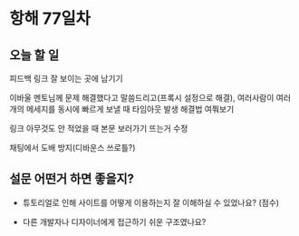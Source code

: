 # 항해 77일차

## 오늘 할 일

피드백 링크 잘 보이는 곳에 남기기

이바울 멘토님께 문제 해결했다고 말씀드리고(프록시 설정으로 해결), 여러사람이 여러개의 메세지를 동시에 빠르게 보낼 때 타임아웃 발생 해결법 여쭤보기

링크 아무것도 안 적었을 때 본문 보러가기 뜨는거 수정

채팅에서 도배 방지(디바운스 쓰로틀?)

## 설문 어떤거 하면 좋을지?

- 튜토리얼로 인해 사이트를 어떻게 이용하는지 잘 이해하실 수 있었나요? (점수)

- 다른 개발자나 디자이너에게 접근하기 쉬운 구조였나요?
